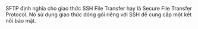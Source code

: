 SFTP định nghĩa cho giao thức SSH File Transfer hay là Secure File Transfer Protocol. Nó sử dụng giao thức đóng gói riêng với SSH để cung cấp một kết nối bảo mật.